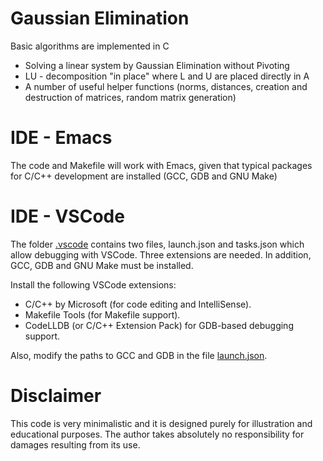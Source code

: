 Gaussian Elimination
=====================
Basic algorithms are implemented in C
* Solving a linear system by Gaussian Elimination without Pivoting
* LU - decomposition "in place" where L and U are placed directly in A
* A number of useful helper functions (norms, distances, creation and
  destruction of matrices, random matrix generation)

IDE - Emacs
=======================
The code and Makefile will work with Emacs, given that typical
packages for C/C++ development are installed (GCC, GDB and GNU Make)

IDE - VSCode
=============
The folder [.vscode](.vscode) contains two files, launch.json and tasks.json
which allow debugging with VSCode. Three extensions are needed. In
addition, GCC, GDB and GNU Make must be installed.

Install the following VSCode extensions:

* C/C++ by Microsoft (for code editing and IntelliSense).
* Makefile Tools (for Makefile support).
* CodeLLDB (or C/C++ Extension Pack) for GDB-based debugging support.

Also, modify the paths to GCC and GDB in the file
[launch.json](.vscode/launch.json).


Disclaimer
==========
This code is very minimalistic and it is designed purely for
illustration and educational purposes. The author takes absolutely no
responsibility for damages resulting from its use.

